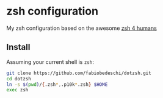 # zsh configuration

My zsh configuration based on the awesome [zsh 4 humans](https://github.com/romkatv/zsh4humans)

## Install

Assuming your current shell is `zsh`:

```zsh
git clone https://github.com/fabiobedeschi/dotzsh.git
cd dotzsh
ln -s $(pwd)/{.zsh*,.p10k*.zsh} $HOME
exec zsh
```
